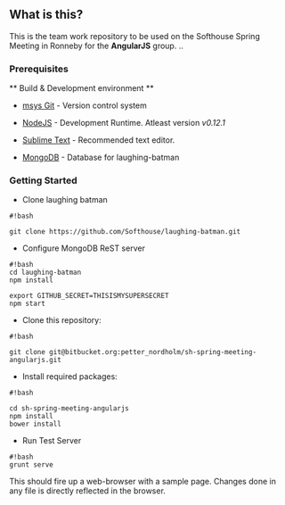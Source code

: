 ## What is this? ##
This is the team work repository to be used on the Softhouse Spring Meeting in Ronneby for the **AngularJS** group.
..
### Prerequisites ###

** Build & Development environment **

*  [msys Git](https://msysgit.github.io/) - Version control system

* [NodeJS](www.nodejs.org) - Development Runtime. Atleast version *v0.12.1*

* [Sublime Text](http://www.sublimetext.com/) - Recommended text editor.

* [MongoDB](www.mongodb.org) - Database for laughing-batman

### Getting Started ###

* Clone laughing batman

```
#!bash

git clone https://github.com/Softhouse/laughing-batman.git
```

* Configure MongoDB ReST server
```
#!bash
cd laughing-batman
npm install

export GITHUB_SECRET=THISISMYSUPERSECRET
npm start
```

* Clone this repository:
   
```
#!bash

git clone git@bitbucket.org:petter_nordholm/sh-spring-meeting-angularjs.git
```

* Install required packages:

```
#!bash

cd sh-spring-meeting-angularjs
npm install
bower install
```

* Run Test Server

```
#!bash
grunt serve
```

This should fire up a web-browser with a sample page. Changes done in any file is directly reflected in the browser.
